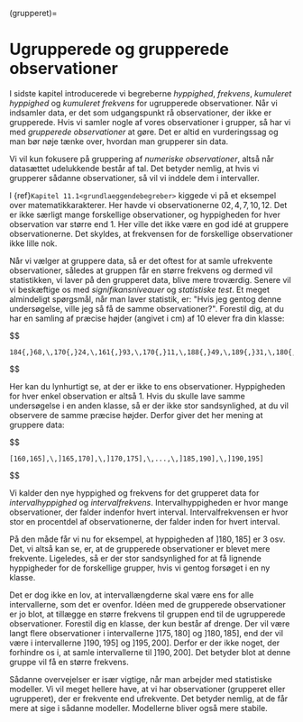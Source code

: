 (grupperet)=
# Ugrupperede og grupperede observationer

I sidste kapitel introducerede vi begreberne *hyppighed*, *frekvens*, *kumuleret hyppighed* og *kumuleret frekvens* for ugrupperede observationer. Når vi indsamler data, er det som udgangspunkt rå observationer, der ikke er grupperede. Hvis vi samler nogle af vores observationer i grupper, så har vi med *grupperede observationer* at gøre. Det er altid en vurderingssag og man bør nøje tænke over, hvordan man grupperer sin data. 

Vi vil kun fokusere på gruppering af *numeriske observationer*, altså når datasættet udelukkende består af tal. Det betyder nemlig, at hvis vi grupperer sådanne observationer, så vil vi inddele dem i intervaller. 

I {ref}`Kapitel 11.1<grundlaeggendebegreber>` kiggede vi på et eksempel over matematikkarakterer. Her havde vi observationerne $02,4,7,10,12$. Det er ikke særligt mange forskellige observationer, og hyppigheden for hver observation var større end 1. Her ville det ikke være en god idé at gruppere observationerne. Det skyldes, at frekvensen for de forskellige observationer ikke lille nok.

Når vi vælger at gruppere data, så er det oftest for at samle ufrekvente observationer, således at gruppen får en større frekvens og dermed vil statistikken, vi laver på den grupperet data, blive mere troværdig. Senere vil vi beskæftige os med *signifikansniveauer* og *statistiske test*. Et meget almindeligt spørgsmål, når man laver statistik, er: "Hvis jeg gentog denne undersøgelse, ville jeg så få de samme observationer?". Forestil dig, at du har en samling af præcise højder (angivet i cm) af 10 elever fra din klasse:

$$
    
    184{,}68,\,170{,}24,\,161{,}93,\,170{,}11,\,188{,}49,\,189{,}31,\,180{,}01,\,192{,}99,\,167{,}59,\,184{,}58

$$

Her kan du lynhurtigt se, at der er ikke to ens observationer. Hyppigheden for hver enkel observation er altså 1. Hvis du skulle lave samme undersøgelse i en anden klasse, så er der ikke stor sandsynlighed, at du vil observere de samme præcise højder. Derfor giver det her mening at gruppere data:

$$

    [160,165],\,]165,170],\,]170,175],\,...,\,]185,190],\,]190,195]

$$

Vi kalder den nye hyppighed og frekvens for det grupperet data for *intervalhyppighed* og *intervalfrekvens*. Intervalhyppigheden er hvor mange observationer, der falder indenfor hvert interval. Intervalfrekvensen er hvor stor en procentdel af observationerne, der falder inden for hvert interval.

På den måde får vi nu for eksempel, at hyppigheden af $]180,185]$ er 3 osv. Det, vi altså kan se, er, at de grupperede observationer er blevet mere frekvente. Ligeledes, så er der stor sandsynlighed for at få lignende hyppigheder for de forskellige grupper, hvis vi gentog forsøget i en ny klasse. 

Det er dog ikke en lov, at intervallængderne skal være ens for alle intervallerne, som det er ovenfor. Idéen med de grupperede observationer er jo blot, at tillægge en større frekvens til gruppen end til de ugrupperede observationer. Forestil dig en klasse, der kun består af drenge. Der vil være langt flere observationer i intervallerne $]175,180]$ og $]180,185]$, end der vil være i intervallerne $]190,195]$ og $]195,200]$. Derfor er der ikke noget, der forhindre os i, at samle intervallerne til $]190,200]$. Det betyder blot at denne gruppe vil få en større frekvens. 

Sådanne overvejelser er især vigtige, når man arbejder med statistiske modeller. Vi vil meget hellere have, at vi har observationer (grupperet eller ugrupperet), der er frekvente end ufrekvente. Det betyder nemlig, at de får mere at sige i sådanne modeller. Modellerne bliver også mere stabile. 